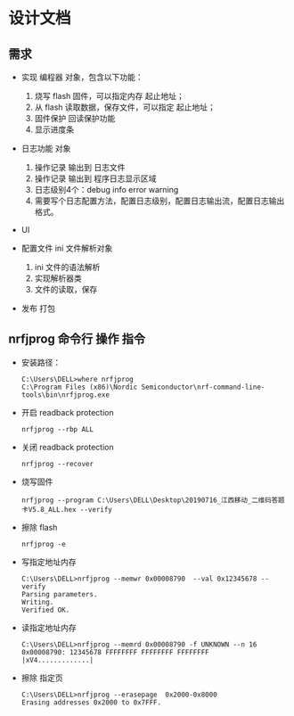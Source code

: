 # 设计文档

## 需求

- 实现 编程器 对象，包含以下功能：
    1. 烧写 flash 固件，可以指定内存 起止地址；
    2. 从 flash 读取数据，保存文件，可以指定 起止地址；
    3. 固件保护 回读保护功能
    4. 显示进度条
- 日志功能 对象
    1. 操作记录 输出到 日志文件
    2. 操作记录 输出到 程序日志显示区域
    3. 日志级别4个：debug info error warning
    4. 需要写个日志配置方法，配置日志级别，配置日志输出流，配置日志输出格式。
- UI

- 配置文件 ini 文件解析对象

    1. ini 文件的语法解析
    2. 实现解析器类
    3. 文件的读取，保存

- 发布 打包

## nrfjprog 命令行 操作 指令

- 安装路径：

  ```
  C:\Users\DELL>where nrfjprog
  C:\Program Files (x86)\Nordic Semiconductor\nrf-command-line-tools\bin\nrfjprog.exe
  ```

  

- 开启  readback protection

  ```
  nrfjprog --rbp ALL
  ```

  

- 关闭 readback protection

  ```
  nrfjprog --recover
  ```

- 烧写固件

  ```
  nrfjprog --program C:\Users\DELL\Desktop\20190716_江西移动_二维码答题卡V5.8_ALL.hex --verify
  ```

- 擦除 flash

  ```
  nrfjprog -e
  ```

  

- 写指定地址内存

  ```
  C:\Users\DELL>nrfjprog --memwr 0x00008790  --val 0x12345678 --verify
  Parsing parameters.
  Writing.
  Verified OK.
  ```

  

- 读指定地址内存

  ```
  C:\Users\DELL>nrfjprog --memrd 0x00008790 -f UNKNOWN --n 16
  0x00008790: 12345678 FFFFFFFF FFFFFFFF FFFFFFFF   |xV4.............|
  ```

  

- 擦除 指定页

  ```
  C:\Users\DELL>nrfjprog --erasepage  0x2000-0x8000
  Erasing addresses 0x2000 to 0x7FFF.
  ```

  
